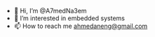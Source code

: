 - 👋 Hi, I’m @A7medNa3em
- 👀 I’m interested in embedded systems 
- 📫 How to reach me ahmedaneng@gmail.com

<!---
A7medNa3em/A7medNa3em is a ✨ special ✨ repository because its `README.md` (this file) appears on your GitHub profile.
You can click the Preview link to take a look at your changes.
--->
